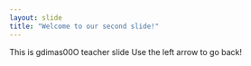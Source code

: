 ```yaml
---
layout: slide
title: "Welcome to our second slide!"
---
```

This is gdimas00O teacher slide
Use the left arrow to go back!
